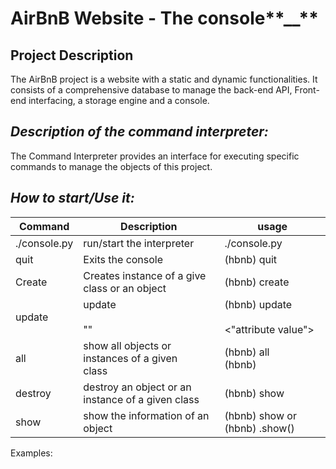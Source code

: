 # AirBnB Website - The console**__**
## **Project Description**
The AirBnB project is a website with a static and dynamic functionalities. It consists of a comprehensive database to 
manage the back-end API, Front-end interfacing, a storage engine and a console.


## _**Description of the command interpreter:**_
The Command Interpreter provides an interface for executing specific commands to manage the objects 
of this project. 

## **_How to start/Use it:_**

 | Command      | Description                                                             | usage                                                                    |
|--------------|-------------------------------------------------------------------------|--------------------------------------------------------------------------|
| ./console.py | run/start the interpreter                                               | ./console.py                                                             |
| quit         | Exits the console                                                       | (hbnb) quit                                                              |
| Create       | Creates instance of a give class or an object                           | (hbnb) create <class>                                                    |
| update       | update <class name><br/> <id> <attribute name><br/> "<attribute value>" | (hbnb) update <class> <id><br/> <attribute name><br/><"attribute value"> |
| all          | show all objects or instances of a given<br/>class                      | (hbnb) all <br/>(hbnb) <class>                                           |
| destroy      | destroy an object or an instance of a given class                       | (hbnb) show <class> <id>                                                 |
 | show         | show the information of an object                                       | (hbnb) show <class> <id> or (hbnb) <class>.show(<id>)                    |

Examples:

